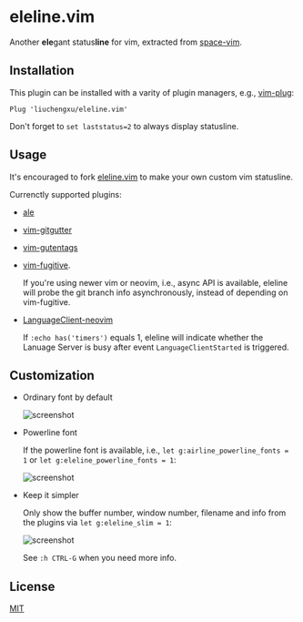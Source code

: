 # eleline.vim

Another **ele**gant status**line** for vim, extracted from [space-vim](https://github.com/liuchengxu/space-vim).

## Installation

This plugin can be installed with a varity of plugin managers, e.g., [vim-plug](https://github.com/junegunn/vim-plug):

```vim
Plug 'liuchengxu/eleline.vim'
```
Don't forget to `set laststatus=2` to always display statusline.

## Usage

It's encouraged to fork [eleline.vim](https://github.com/liuchengxu/eleline.vim) to make your own custom vim statusline.

Currenctly supported plugins:

- [ale](https://github.com/w0rp/ale)

- [vim-gitgutter](https://github.com/airblade/vim-gitgutter)

- [vim-gutentags](https://github.com/ludovicchabant/vim-gutentags)

- [vim-fugitive](https://github.com/tpope/vim-fugitive).

  If you're using newer vim or neovim, i.e., async API is available, eleline will probe the git branch info asynchronously, instead of depending on vim-fugitive.

- [LanguageClient-neovim](https://github.com/autozimu/LanguageClient-neovim)

  If `:echo has('timers')` equals 1, eleline will indicate whether the Lanuage Server is busy after event `LanguageClientStarted` is triggered.

## Customization

- Ordinary font by default

  ![screenshot](https://github.com/liuchengxu/eleline.vim/blob/screenshots/screenshot.png?raw=true)

- Powerline font

  If the powerline font is available, i.e., `let g:airline_powerline_fonts = 1` or `let g:eleline_powerline_fonts = 1`:

  ![screenshot](https://raw.githubusercontent.com/liuchengxu/img/master/eleline.vim/eleline-powerline-font.png)

- Keep it simpler

  Only show the buffer number, window number, filename and info from the plugins via `let g:eleline_slim = 1`:

  ![screenshot](https://raw.githubusercontent.com/liuchengxu/img/master/eleline.vim/eleline_slim.png)

  See `:h CTRL-G` when you need more info.

## License

[MIT](LICENSE)
